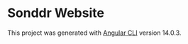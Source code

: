 # Sonddr Website

This project was generated with [Angular CLI](https://github.com/angular/angular-cli) version 14.0.3.
